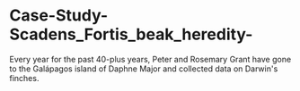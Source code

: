 # Case-Study-Scadens_Fortis_beak_heredity-
Every year for the past 40-plus years, Peter and Rosemary Grant have gone to the Galápagos island of Daphne Major and collected data on Darwin's finches.

